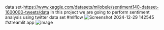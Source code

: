 data set-https://www.kaggle.com/datasets/milobele/sentiment140-dataset-1600000-tweets/data
In this project we are going to perform sentiment analysis using twitter data set
#mlflow
![Screenshot 2024-12-29 142545](https://github.com/user-attachments/assets/201a703c-bf18-46af-a981-b13d575d7b77)
#streamlit app
![image](https://github.com/user-attachments/assets/7de031cd-cc82-47b2-a6f9-1af4016d0993)


